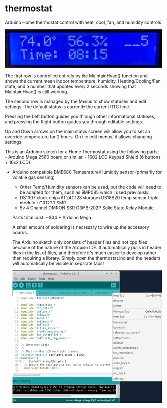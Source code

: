 # thermostat
Arduino Home thermostat control with heat, cool, fan, and humidity controls

![Thermostat LCD](https://github.com/ccasper/thermostat/blob/master/screenshots/display-only.jpg?raw=true)

The first row is controlled entirely by the MaintainHvac() function and shows the current mean indoor temperature, humidity, Heating/Cooling/Fan state, and a number that updates every 2 seconds showing that MaintainHvac() is still working.

The second row is managed by the Menus to show statuses and edit settings. The default status is currently the current RTC time.

Pressing the Left button guides you through other informational statuses, and pressing the Right button guides you through editable settings.

Up and Down arrows on the main status screen will allow you to set an override temperature for 2 hours. On the edit menus, it allows changing settings.

This is an Arduino sketch for a Home Thermostat using the following parts:
	- Arduino Mega 2560 board or similar.
	- 1602 LCD Keypad Shield (6 buttons + 16x2 LCD)
- Arduino compatible BME680 Temperature/Humidity sensor (primarily for volatile gas sensing)
	- Other Temp/Humidity sensors can be used, but the code will need to be adapted for them, such as BMP085 which I used previously.
	- DS1307 clock chip+AT24C128 storage+DS18B20 temp sensor triple module +CR1220 SMD
	- 5v 4 Channel OMRON SSR G3MB-202P Solid State Relay Module

	Parts total cost: ~$34 + Arduino Mega. 

	A small amount of soldering is necessary to wire up the accessory boards.

	The Arduino sketch only consists of header files and not cpp files because of the nature of the Arduino IDE. It automatically pulls in header files in the list of files, and therefore it's much easier to develop rather than requiring a library. Simply open the thermostat.ino and the headers will automatically be visible in separate tabs!

	![Thermostat Arduino IDE](https://github.com/ccasper/thermostat/blob/master/screenshots/arduino-tabs.png?raw=true)

